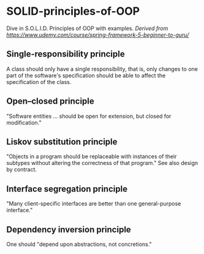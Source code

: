 # SOLID-principles-of-OOP
Dive in S.O.L.I.D. Principles of OOP with examples.
*Derived from https://www.udemy.com/course/spring-framework-5-beginner-to-guru/*

## Single-responsibility principle
A class should only have a single responsibility, that is, only changes to one part of the software's specification should be able to affect the specification of the class.
## Open–closed principle
"Software entities ... should be open for extension, but closed for modification."
## Liskov substitution principle
"Objects in a program should be replaceable with instances of their subtypes without altering the correctness of that program." See also design by contract.
## Interface segregation principle
"Many client-specific interfaces are better than one general-purpose interface."
## Dependency inversion principle
One should "depend upon abstractions, not concretions."
